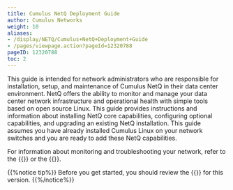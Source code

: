 ```yaml
---
title: Cumulus NetQ Deployment Guide
author: Cumulus Networks
weight: 10
aliases:
- /display/NETQ/Cumulus+NetQ+Deployment+Guide
- /pages/viewpage.action?pageId=12320788
pageID: 12320788
toc: 2
---
```

This guide is intended for network administrators who are responsible for installation, setup, and maintenance of Cumulus NetQ in their data center environment. NetQ offers the ability to monitor and manage your data center network infrastructure and operational health with simple tools based on open source Linux. This guide provides instructions and information about installing NetQ core capabilities, configuring optional capabilities, and upgrading an existing NetQ installation. This guide assumes you have already installed Cumulus Linux on your network switches and you are ready to add these NetQ capabilities.

For information about monitoring and troubleshooting your network, refer to the {{<link url="Cumulus-NetQ-CLI-User-Guide">}} or the {{<link url="Cumulus-NetQ-UI-User-Guide">}}.

{{%notice tip%}}
Before you get started, you should review the {{<exlink url="https://support.cumulusnetworks.com/hc/en-us/articles/360041040413" text="release notes">}} for this version.
{{%/notice%}}
